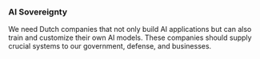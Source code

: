 
### **AI Sovereignty**

We need Dutch companies that not only build AI applications but can also train and customize their own AI models. These companies should supply crucial systems to our government, defense, and businesses.
